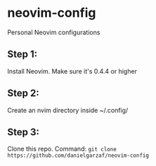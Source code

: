 # neovim-config
Personal Neovim configurations
## Step 1:
Install Neovim. Make sure it's 0.4.4 or higher
## Step 2:
Create an nvim directory inside ~/.config/
## Step 3:
Clone this repo. Command: `git clone https://github.com/danielgarzaf/neovim-config`
